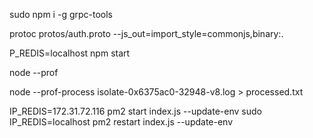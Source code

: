 sudo npm i -g grpc-tools

protoc protos/auth.proto --js_out=import_style=commonjs,binary:.


P_REDIS=localhost npm start

node --prof

node --prof-process isolate-0x6375ac0-32948-v8.log > processed.txt

IP_REDIS=172.31.72.116 pm2 start index.js --update-env
sudo IP_REDIS=localhost  pm2 restart index.js --update-env